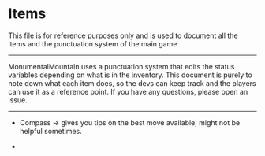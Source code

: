 # Items
This file is for reference purposes only and is used to document all the items and the punctuation system of the main game

---

MonumentalMountain uses a punctuation system that edits the status variables depending on what is in the inventory. This document is purely to note down what each item does, so the devs can keep track and the players can use it as a reference point. If you have any questions, please open an issue.

---

* Compass -> gives you tips on the best move available, might not be helpful sometimes.
- 
